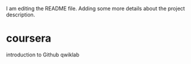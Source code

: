 I am editing the README file. Adding some more details about the project description.
# coursera
introduction to Github qwiklab
